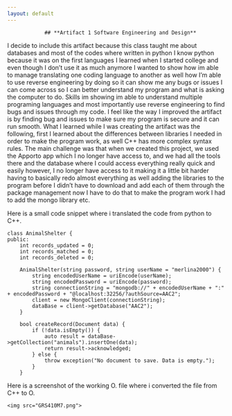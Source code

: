 ```yaml
---
layout: default
---
```


                ## **Artifact 1 Software Engineering and Design**

I decide to include this artifact because this class taught me about databases and most of the codes where written in python I know python because it was on the first languages I learned when I started college and even though I don’t use it as much anymore I wanted to show how im able to manage translating one coding language to another as well how I’m able to use reverse engineering by doing so it can show me any bugs or issues I can come across so I can better understand my program and what is asking the computer to do.
Skills im showing im able to understand multiple programing languages and most importantly use reverse engineering to find bugs and issues through my code. I feel like the way I improved the artifact is by finding bug and issues to make sure my program is secure and it can run smooth. What I learned while I was creating the artifact was the following, first I learned about the differences between libraries I needed in order to make the program work, as well C++ has more complex syntax rules. 
The main challenge was that when we created this project, we used the Apporto app which I no longer have access to, and we had all the tools there and the database where I could access everything really quick and easily however,
I no longer have access to it making it a little bit harder having to basically redo almost everything as well adding the libraries to the program before I didn’t have to download and add each of them through the package management now I have to do that to make the program work I had to add the mongo library etc.

Here is a small code snippet where i translated the code from python to C++.

```
class AnimalShelter {
public:
    int records_updated = 0;
    int records_matched = 0;
    int records_deleted = 0;
    
    AnimalShelter(string password, string userName = "merlina2000") {
        string encodedUserName = uriEncode(userName);
        string encodedPassword = uriEncode(password);
        string connectionString = "mongodb://" + encodedUserName + ":" + encodedPassword + "@localhost:32256/?authSource=AAC2";
        client = new MongoClient(connectionString);
        dataBase = client->getDatabase("AAC2");
    }
    
    bool createRecord(Document data) {
        if (!data.isEmpty()) {
            auto result = dataBase->getCollection("animals").insertOne(data);
            return result->acknowledged;
        } else {
            throw exception("No document to save. Data is empty.");
        }
    }

```

Here is a screenshot of the working O. file where i converted the file from C++ to O.
```
<img src="GRS410M7.png">
```

